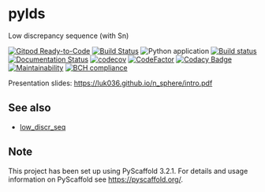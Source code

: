 # pylds

Low discrepancy sequence (with Sn)

[![Gitpod Ready-to-Code](https://img.shields.io/badge/Gitpod-Ready--to--Code-blue?logo=gitpod)](https://gitpod.io/#https://github.com/luk036/pylds)
[![Build Status](https://travis-ci.com/luk036/pylds.svg?branch=main)](https://travis-ci.com/luk036/pylds)
![Python application](https://github.com/luk036/pylds/workflows/Python%20application/badge.svg)
[![Build status](https://ci.appveyor.com/api/projects/status/od6fhccjsn0wg7dr?svg=true)](https://ci.appveyor.com/project/luk036/pylds)
[![Documentation Status](https://readthedocs.org/projects/pylds/badge/?version=latest)](https://pylds.readthedocs.io/en/latest/?badge=latest)
[![codecov](https://codecov.io/gh/luk036/pylds/branch/main/graph/badge.svg?token=G0H3Y8QE8S)](https://codecov.io/gh/luk036/pylds)
[![CodeFactor](https://www.codefactor.io/repository/github/luk036/pylds/badge)](https://www.codefactor.io/repository/github/luk036/pylds)
[![Codacy Badge](https://api.codacy.com/project/badge/Grade/15fc85f478554cda94bf99abd6ca0a87)](https://app.codacy.com/app/luk036/pylds?utm_source=github.com&utm_medium=referral&utm_content=luk036/pylds&utm_campaign=Badge_Grade_Dashboard)
[![Maintainability](https://api.codeclimate.com/v1/badges/1821ee6527371df3a2b8/maintainability)](https://codeclimate.com/github/luk036/pylds/maintainability)
[![BCH compliance](https://bettercodehub.com/edge/badge/luk036/pylds?branch=master)](https://bettercodehub.com/)



Presentation slides: <https://luk036.github.io/n_sphere/intro.pdf>

See also
--------

-   [low_discr_seq](https://github.com/luk036/low_discr_seq)


Note
----

This project has been set up using PyScaffold 3.2.1. For details and usage
information on PyScaffold see <https://pyscaffold.org/>.
